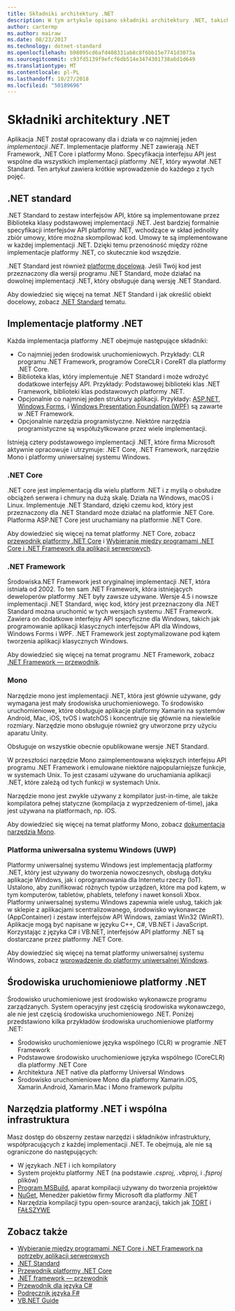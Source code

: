 ```yaml
---
title: Składniki architektury .NET
description: W tym artykule opisano składniki architektury .NET, takich jak .NET Standard, implementacje platformy .NET i środowiska uruchomieniowe platformy .NET oraz narzędzia.
author: cartermp
ms.author: mairaw
ms.date: 08/23/2017
ms.technology: dotnet-standard
ms.openlocfilehash: b98095cd6afd408331ab8c8f6bb15e7741d3073a
ms.sourcegitcommit: c93fd5139f9efcf6db514e3474301738a6d1d649
ms.translationtype: MT
ms.contentlocale: pl-PL
ms.lasthandoff: 10/27/2018
ms.locfileid: "50189696"
---
```

# <a name="net-architectural-components"></a>Składniki architektury .NET

Aplikacja .NET został opracowany dla i działa w co najmniej jeden *implementacji .NET*.  Implementacje platformy .NET zawierają .NET Framework, .NET Core i platformy Mono. Specyfikacja interfejsu API jest wspólne dla wszystkich implementacji platformy .NET, który wywołał .NET Standard. Ten artykuł zawiera krótkie wprowadzenie do każdego z tych pojęć.

## <a name="net-standard"></a>.NET standard

.NET Standard to zestaw interfejsów API, które są implementowane przez Biblioteka klasy podstawowej implementacji .NET. Jest bardziej formalnie specyfikacji interfejsów API platformy .NET, wchodzące w skład jednolity zbiór umowy, które można skompilować kod. Umowy te są implementowane w każdej implementacji .NET. Dzięki temu przenośność między różne implementacje platformy .NET, co skutecznie kod wszędzie.

.NET Standard jest również [platformę docelową](glossary.md#target-framework). Jeśli Twój kod jest przeznaczony dla wersji programu .NET Standard, może działać na dowolnej implementacji .NET, który obsługuje daną wersję .NET Standard.

Aby dowiedzieć się więcej na temat .NET Standard i jak określić obiekt docelowy, zobacz [.NET Standard](net-standard.md) tematu.

## <a name="net-implementations"></a>Implementacje platformy .NET

Każda implementacja platformy .NET obejmuje następujące składniki:

- Co najmniej jeden środowisk uruchomieniowych. Przykłady: CLR programu .NET Framework, programów CoreCLR i CoreRT dla platformy .NET Core.
- Biblioteka klas, który implementuje .NET Standard i może wdrożyć dodatkowe interfejsy API. Przykłady: Podstawowej biblioteki klas .NET Framework, biblioteki klas podstawowych platformy .NET.
- Opcjonalnie co najmniej jeden struktury aplikacji. Przykłady: [ASP.NET](https://www.asp.net/), [Windows Forms](../framework/winforms/windows-forms-overview.md), i [Windows Presentation Foundation (WPF)](../framework/wpf/index.md) są zawarte w .NET Framework.
- Opcjonalnie narzędzia programistyczne. Niektóre narzędzia programistyczne są współużytkowane przez wiele implementacji.

Istnieją cztery podstawowego implementacji .NET, które firma Microsoft aktywnie opracowuje i utrzymuje: .NET Core, .NET Framework, narzędzie Mono i platformy uniwersalnej systemu Windows.

### <a name="net-core"></a>.NET Core

.NET core jest implementacją dla wielu platform .NET i z myślą o obsłudze obciążeń serwera i chmury na dużą skalę. Działa na Windows, macOS i Linux. Implementuje .NET Standard, dzięki czemu kod, który jest przeznaczony dla .NET Standard może działać na platformie .NET Core. Platforma ASP.NET Core jest uruchamiany na platformie .NET Core. 

Aby dowiedzieć się więcej na temat platformy .NET Core, zobacz [przewodnik platformy .NET Core](../core/index.md) i [Wybieranie między programami .NET Core i .NET Framework dla aplikacji serwerowych](choosing-core-framework-server.md).

### <a name="net-framework"></a>.NET Framework

Środowiska.NET Framework jest oryginalnej implementacji .NET, która istniała od 2002. To ten sam .NET Framework, która istniejących deweloperów platformy .NET były zawsze używane. Wersje 4.5 i nowsze implementacji .NET Standard, więc kod, który jest przeznaczony dla .NET Standard można uruchomić w tych wersjach systemu .NET Framework. Zawiera on dodatkowe interfejsy API specyficzne dla Windows, takich jak programowanie aplikacji klasycznych interfejsów API dla Windows, Windows Forms i WPF. .NET Framework jest zoptymalizowane pod kątem tworzenia aplikacji klasycznych Windows.

Aby dowiedzieć się więcej na temat programu .NET Framework, zobacz [.NET Framework — przewodnik](../framework/index.md).

### <a name="mono"></a>Mono

Narzędzie mono jest implementacji .NET, która jest głównie używane, gdy wymagana jest mały środowiska uruchomieniowego. To środowisko uruchomieniowe, które obsługuje aplikacje platformy Xamarin na systemów Android, Mac, iOS, tvOS i watchOS i koncentruje się głównie na niewielkie rozmiary. Narzędzie mono obsługuje również gry utworzone przy użyciu aparatu Unity.

Obsługuje on wszystkie obecnie opublikowane wersje .NET Standard.

W przeszłości narzędzie Mono zaimplementowana większych interfejsu API programu .NET Framework i emulowane niektóre najpopularniejsze funkcje, w systemach Unix. To jest czasami używane do uruchamiania aplikacji .NET, które zależą od tych funkcji w systemach Unix.

Narzędzie mono jest zwykle używany z kompilator just-in-time, ale także kompilatora pełnej statyczne (kompilacja z wyprzedzeniem of-time), jaka jest używana na platformach, np. iOS.

Aby dowiedzieć się więcej na temat platformy Mono, zobacz [dokumentacja narzędzia Mono](https://www.mono-project.com/docs/).

### <a name="universal-windows-platform-uwp"></a>Platforma uniwersalna systemu Windows (UWP)

Platformy uniwersalnej systemu Windows jest implementacją platformy .NET, który jest używany do tworzenia nowoczesnych, obsługą dotyku aplikacje Windows, jak i oprogramowania dla Internetu rzeczy (IoT). Ustalono, aby zunifikować różnych typów urządzeń, które ma pod kątem, w tym komputerów, tabletów, phablets, telefony i nawet konsoli Xbox. Platformy uniwersalnej systemu Windows zapewnia wiele usług, takich jak w sklepie z aplikacjami scentralizowanego, środowisko wykonawcze (AppContainer) i zestaw interfejsów API Windows, zamiast Win32 (WinRT). Aplikacje mogą być napisane w języku C++, C#, VB.NET i JavaScript. Korzystając z języka C# i VB.NET, interfejsów API platformy .NET są dostarczane przez platformy .NET Core.

Aby dowiedzieć się więcej na temat platformy uniwersalnej systemu Windows, zobacz [wprowadzenie do platformy uniwersalnej Windows](/windows/uwp/get-started/universal-application-platform-guide).

## <a name="net-runtimes"></a>Środowiska uruchomieniowe platformy .NET

Środowisko uruchomieniowe jest środowisko wykonawcze programu zarządzanych. System operacyjny jest częścią środowiska wykonawczego, ale nie jest częścią środowiska uruchomieniowego .NET. Poniżej przedstawiono kilka przykładów środowiska uruchomieniowe platformy .NET:

- Środowisko uruchomieniowe języka wspólnego (CLR) w programie .NET Framework
- Podstawowe środowisko uruchomieniowe języka wspólnego (CoreCLR) dla platformy .NET Core
- Architektura .NET native dla platformy Universal Windows 
- Środowisko uruchomieniowe Mono dla platformy Xamarin.iOS, Xamarin.Android, Xamarin.Mac i Mono framework pulpitu

## <a name="net-tooling-and-common-infrastructure"></a>Narzędzia platformy .NET i wspólna infrastruktura

Masz dostęp do obszerny zestaw narzędzi i składników infrastruktury, współpracujących z każdej implementacji .NET. Te obejmują, ale nie są ograniczone do następujących:

- W językach .NET i ich kompilatory
- System projektu platformy .NET (na podstawie *.csproj*, *.vbproj*, i *.fsproj* plików)
- [Program MSBuild](/visualstudio/msbuild/msbuild), aparat kompilacji używany do tworzenia projektów
- [NuGet](/nuget/), Menedżer pakietów firmy Microsoft dla platformy .NET
- Narzędzia kompilacji typu open-source aranżacji, takich jak [TORT](https://cakebuild.net/) i [FAŁSZYWE](https://fake.build/)

## <a name="see-also"></a>Zobacz także

- [Wybieranie między programami .NET Core i .NET Framework na potrzeby aplikacji serwerowych](choosing-core-framework-server.md)   
- [.NET Standard](net-standard.md)  
- [Przewodnik platformy .NET Core](../core/index.md)  
- [.NET framework — przewodnik](../framework/index.md)  
- [Przewodnik dla języka C#](../csharp/index.md)  
- [Podręcznik języka F#](../fsharp/index.md)  
- [VB.NET Guide](../visual-basic/index.md)  
